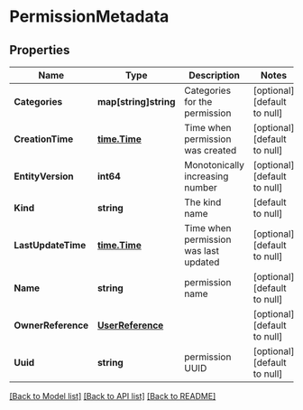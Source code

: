 # PermissionMetadata

## Properties
Name | Type | Description | Notes
------------ | ------------- | ------------- | -------------
**Categories** | **map[string]string** | Categories for the permission | [optional] [default to null]
**CreationTime** | [**time.Time**](time.Time.md) | Time when permission was created | [optional] [default to null]
**EntityVersion** | **int64** | Monotonically increasing number | [optional] [default to null]
**Kind** | **string** | The kind name | [default to null]
**LastUpdateTime** | [**time.Time**](time.Time.md) | Time when permission was last updated | [optional] [default to null]
**Name** | **string** | permission name | [optional] [default to null]
**OwnerReference** | [**UserReference**](user_reference.md) |  | [optional] [default to null]
**Uuid** | **string** | permission UUID | [optional] [default to null]

[[Back to Model list]](../README.md#documentation-for-models) [[Back to API list]](../README.md#documentation-for-api-endpoints) [[Back to README]](../README.md)


